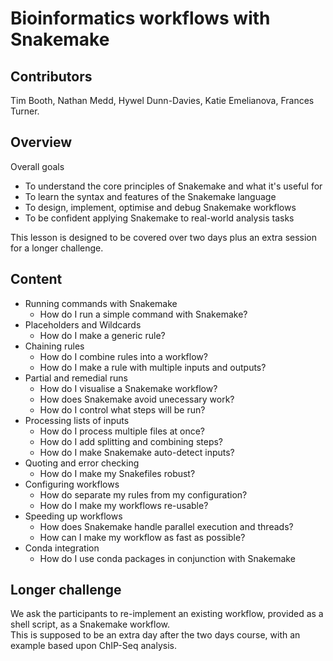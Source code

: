 # Bioinformatics workflows with Snakemake

## Contributors
Tim Booth, Nathan Medd, Hywel Dunn-Davies, Katie Emelianova, Frances Turner.

## Overview
Overall goals
* To understand the core principles of Snakemake and what it's useful for
* To learn the syntax and features of the Snakemake language
* To design, implement, optimise and debug Snakemake workflows
* To be confident applying Snakemake to real-world analysis tasks  

This lesson is designed to be covered over two days plus an extra session for a longer challenge.

## Content
* Running commands with Snakemake	
  * How do I run a simple command with Snakemake?
* Placeholders and Wildcards
  * How do I make a generic rule?
* Chaining rules
  * How do I combine rules into a workflow?
  * How do I make a rule with multiple inputs and outputs?
* Partial and remedial runs
  * How do I visualise a Snakemake workflow?
  * How does Snakemake avoid unecessary work?
  * How do I control what steps will be run?
* Processing lists of inputs
  * How do I process multiple files at once?
  * How do I add splitting and combining steps?
  * How do I make Snakemake auto-detect inputs?
* Quoting and error checking
  * How do I make my Snakefiles robust?
* Configuring workflows
  * How do separate my rules from my configuration?
  * How do I make my workflows re-usable?
* Speeding up workflows
  * How does Snakemake handle parallel execution and threads?
  * How can I make my workflow as fast as possible?
* Conda integration
  * How do I use conda packages in conjunction with Snakemake

## Longer challenge
We ask the participants to re-implement an existing workflow, provided as a shell script, as a Snakemake workflow.  
This is supposed to be an extra day after the two days course, with an example based upon ChIP-Seq analysis.  



